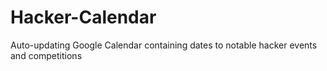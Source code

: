 # Hacker-Calendar
Auto-updating Google Calendar containing dates to notable hacker events and competitions
